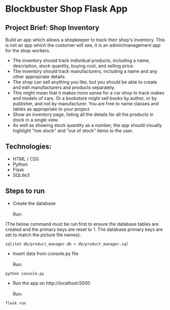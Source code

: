 # Blockbuster Shop Flask App

## Project Brief: Shop Inventory <br>



Build an app which allows a shopkeeper to track their shop's inventory. This is not an app which the customer will see, it is an admin/management app for the shop workers.


- The inventory should track individual products, including a name, description, stock quantity, buying cost, and selling price.
- The inventory should track manufacturers, including a name and any other appropriate details.
- The shop can sell anything you like, but you should be able to create and edit manufacturers and products separately.
- This might mean that it makes more sense for a car shop to track makes and models of cars. Or a bookstore might sell books by author, or by publisher, and not by manufacturer. You are free to name classes and tables as appropriate to your project.
- Show an inventory page, listing all the details for all the products in stock in a single view.
- As well as showing stock quantity as a number, the app should visually highlight "low stock" and "out of stock" items to the user.



## Technologies:<br>

- HTML / CSS<br>
- Python<br>
- Flask<br>
- SQLite3<br>

## Steps to run
- Create the database<br>
<br>Run:

(The below command must be run first to ensure the database tables are created and the primary keys are reset to 1. The database primary keys are set to match the picture file names).
```
sqlite3 db/product_manager.db < db/product_manager.sql
```

- Insert data from console.py file<br>
<br>Run:
```
python console.py
```

- Run the app on http://localhost:5000<br>
<br>Run:
```
flask run
```

